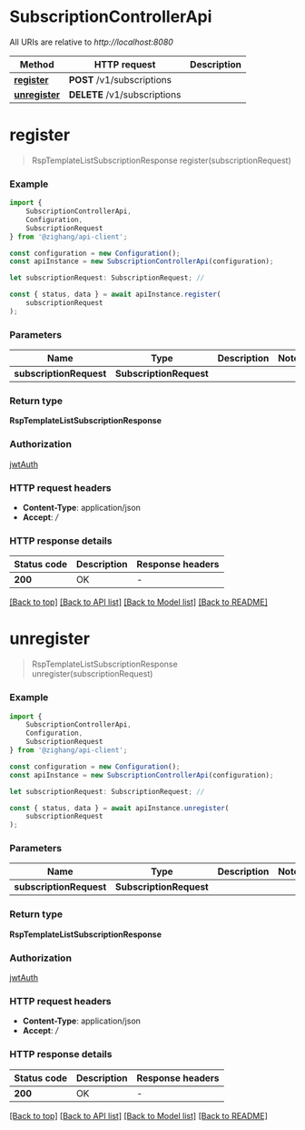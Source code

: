 # SubscriptionControllerApi

All URIs are relative to *http://localhost:8080*

|Method | HTTP request | Description|
|------------- | ------------- | -------------|
|[**register**](#register) | **POST** /v1/subscriptions | |
|[**unregister**](#unregister) | **DELETE** /v1/subscriptions | |

# **register**
> RspTemplateListSubscriptionResponse register(subscriptionRequest)


### Example

```typescript
import {
    SubscriptionControllerApi,
    Configuration,
    SubscriptionRequest
} from '@zighang/api-client';

const configuration = new Configuration();
const apiInstance = new SubscriptionControllerApi(configuration);

let subscriptionRequest: SubscriptionRequest; //

const { status, data } = await apiInstance.register(
    subscriptionRequest
);
```

### Parameters

|Name | Type | Description  | Notes|
|------------- | ------------- | ------------- | -------------|
| **subscriptionRequest** | **SubscriptionRequest**|  | |


### Return type

**RspTemplateListSubscriptionResponse**

### Authorization

[jwtAuth](../README.md#jwtAuth)

### HTTP request headers

 - **Content-Type**: application/json
 - **Accept**: */*


### HTTP response details
| Status code | Description | Response headers |
|-------------|-------------|------------------|
|**200** | OK |  -  |

[[Back to top]](#) [[Back to API list]](../README.md#documentation-for-api-endpoints) [[Back to Model list]](../README.md#documentation-for-models) [[Back to README]](../README.md)

# **unregister**
> RspTemplateListSubscriptionResponse unregister(subscriptionRequest)


### Example

```typescript
import {
    SubscriptionControllerApi,
    Configuration,
    SubscriptionRequest
} from '@zighang/api-client';

const configuration = new Configuration();
const apiInstance = new SubscriptionControllerApi(configuration);

let subscriptionRequest: SubscriptionRequest; //

const { status, data } = await apiInstance.unregister(
    subscriptionRequest
);
```

### Parameters

|Name | Type | Description  | Notes|
|------------- | ------------- | ------------- | -------------|
| **subscriptionRequest** | **SubscriptionRequest**|  | |


### Return type

**RspTemplateListSubscriptionResponse**

### Authorization

[jwtAuth](../README.md#jwtAuth)

### HTTP request headers

 - **Content-Type**: application/json
 - **Accept**: */*


### HTTP response details
| Status code | Description | Response headers |
|-------------|-------------|------------------|
|**200** | OK |  -  |

[[Back to top]](#) [[Back to API list]](../README.md#documentation-for-api-endpoints) [[Back to Model list]](../README.md#documentation-for-models) [[Back to README]](../README.md)

